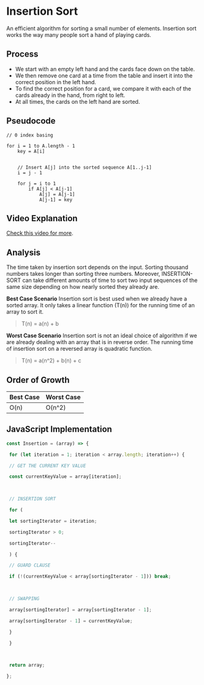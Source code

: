# Insertion Sort
An efficient algorithm for sorting a small number of elements. Insertion sort works the way many people sort a hand of playing cards.

## Process
- We start with an empty left hand and the cards face down on the table.
- We then remove one card at a time from the table and insert it into the correct position in the left hand.
- To find the correct position for a card, we compare it with each of the cards already in the hand, from right to left.
- At all times, the cards on the left hand are sorted.

## Pseudocode
```
// 0 index basing

for i = 1 to A.length - 1
	key = A[i]


	// Insert A[j] into the sorted sequence A[1..j-1]
	i = j - 1

	for j = i to 1
		if A[j] < A[j-1]
			A[j] = A[j-1]
			A[j-1] = key
```

## Video Explanation
[Check this video for more](https://youtu.be/JU767SDMDvA).

## Analysis
The time taken by insertion sort depends on the input. Sorting thousand numbers takes longer than sorting three numbers. Moreover, INSERTION-SORT can take different amounts of time to sort two input sequences of the same size depending on how nearly sorted they already are.

**Best Case Scenario**
Insertion sort is best used when we already have a sorted array. It only takes a linear function (T(n)) for the running time of an array to sort it.

> T(n) = a(n) + b

**Worst Case Scenario**
Insertion sort is not an ideal choice of algorithm if we are already dealing with an array that is in reverse order. The running time of insertion sort on a reversed array is quadratic function.

> T(n) = a(n^2) + b(n) + c

## Order of Growth
|Best Case| Worst Case|
|---|---|
| O(n) | O(n^2) |

## JavaScript Implementation
```javascript
const Insertion = (array) => {

 for (let iteration = 1; iteration < array.length; iteration++) {

 // GET THE CURRENT KEY VALUE

 const currentKeyValue = array[iteration];

  

 // INSERTION SORT

 for (

 let sortingIterator = iteration;

 sortingIterator > 0;

 sortingIterator--

 ) {

 // GUARD CLAUSE

 if (!(currentKeyValue < array[sortingIterator - 1])) break;

  

 // SWAPPING

 array[sortingIterator] = array[sortingIterator - 1];

 array[sortingIterator - 1] = currentKeyValue;

 }

 }

  

 return array;

};
```
